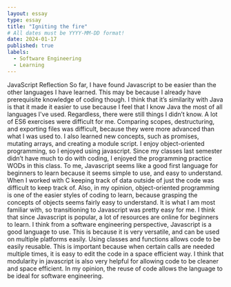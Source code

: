 ```yaml
---
layout: essay
type: essay
title: "Igniting the fire"
# All dates must be YYYY-MM-DD format!
date: 2024-01-17
published: true
labels:
  - Software Engineering
  - Learning
---
```


JavaScript Reflection
So far, I have found Javascript to be easier than the other languages I have learned. This may be because I already have prerequisite knowledge of coding though. I think that it’s similarity with Java is that it made it easier to use because I feel that I know Java the most of all languages I've used. Regardless, there were still things I didn’t know. A lot of ES6 exercises were difficult for me. Comparing scopes, destructuring, and exporting files was difficult, because they were more advanced than what I was used to. I also learned new concepts, such as promises, mutating arrays, and creating a module script. I enjoy object-oriented programming, so I enjoyed using javascript. Since my classes last semester didn’t have much to do with coding, I enjoyed the programming practice WODs in this class. 
To me, Javascript seems like a good first language for beginners to learn because it seems simple to use, and easy to understand. When I worked with C keeping track of data outside of just the code was difficult to keep track of. Also, in my opinion, object-oriented programming is one of the easier styles of coding to learn, because grasping the concepts of objects seems fairly easy to understand. It is what I am most familiar with, so transitioning to Javascript was pretty easy for me. I think that since Javascript is popular, a lot of resources are online for beginners to learn. 
I think from a software engineering perspective, Javascript is a good language to use. This is because it is very versatile, and can be used on multiple platforms easily. Using classes and functions allows code to be easily reusable. This is important because when certain calls are needed multiple times, it is easy to edit the code in a space efficient way. I think that modularity in javascript is also very helpful for allowing code to be cleaner and space efficient. In my opinion, the reuse of code allows the language to be ideal for software engineering. 
